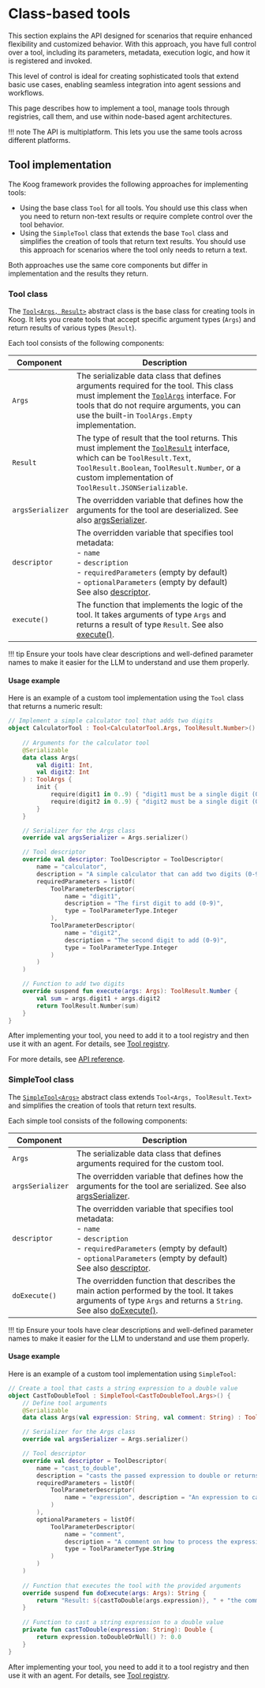 # Class-based tools

This section explains the API designed for scenarios that require enhanced flexibility and customized behavior.
With this approach, you have full control over a tool, including its parameters, metadata, execution logic, and how it is registered and invoked.

This level of control is ideal for creating sophisticated tools that extend basic use cases, enabling seamless integration into agent sessions and workflows.

This page describes how to implement a tool, manage tools through registries, call them, and use within node-based agent architectures.

!!! note
    The API is multiplatform. This lets you use the same tools across different platforms.

## Tool implementation

The Koog framework provides the following approaches for implementing tools:

* Using the base class `Tool` for all tools. You should use this class when you need to return non-text results or require complete control over the tool behavior.
* Using the `SimpleTool` class that extends the base `Tool` class and simplifies the creation of tools that return text results. You should use this approach for scenarios where the 
  tool only needs to return a text.

Both approaches use the same core components but differ in implementation and the results they return.

### Tool class

The [`Tool<Args, Result>`](https://api.koog.ai/agents/agents-tools/ai.koog.agents.core.tools/-tool/index.html) abstract class is the base class for creating tools in Koog.
It lets you create tools that accept specific argument types (`Args`) and return results of various types (`Result`).

Each tool consists of the following components:

| <div style="width:110px">Component</div> | Description                                                                                                                                                                                                                                                                                                                   |
|------------------------------------------|-------------------------------------------------------------------------------------------------------------------------------------------------------------------------------------------------------------------------------------------------------------------------------------------------------------------------------|
| `Args`                                   | The serializable data class that defines arguments required for the tool. This class must implement the [`ToolArgs`](https://api.koog.ai/agents/agents-tools/ai.koog.agents.core.tools/-tool/-args/index.html) interface. For tools that do not require arguments, you can use the built-in `ToolArgs.Empty` implementation. |
| `Result`                                 | The type of result that the tool returns. This must implement the [`ToolResult`](https://api.koog.ai/agents/agents-tools/ai.koog.agents.core.tools/-tool-result/index.html) interface, which can be `ToolResult.Text`, `ToolResult.Boolean`, `ToolResult.Number`, or a custom implementation of `ToolResult.JSONSerializable`. |
| `argsSerializer`                         | The overridden variable that defines how the arguments for the tool are deserialized. See also [argsSerializer](https://api.koog.ai/agents/agents-tools/ai.koog.agents.core.tools/-tool/args-serializer.html).                                                                                                                  |
| `descriptor`                             | The overridden variable that specifies tool metadata:<br/>- `name`<br/>- `description`<br/>- `requiredParameters` (empty by default)<br/>- `optionalParameters` (empty by default)<br/>See also [descriptor](https://api.koog.ai/agents/agents-tools/ai.koog.agents.core.tools/-tool/descriptor.html).                        |
| `execute()`                              | The function that implements the logic of the tool. It takes arguments of type `Args` and returns a result of type `Result`. See also [execute()]().                                                                                                                                         |

!!! tip
    Ensure your tools have clear descriptions and well-defined parameter names to make it easier for the LLM to understand and use them properly.

#### Usage example

Here is an example of a custom tool implementation using the `Tool` class that returns a numeric result:

<!--- INCLUDE
import ai.koog.agents.core.tools.Tool
import ai.koog.agents.core.tools.ToolArgs
import ai.koog.agents.core.tools.ToolDescriptor
import ai.koog.agents.core.tools.ToolParameterDescriptor
import ai.koog.agents.core.tools.ToolParameterType
import ai.koog.agents.core.tools.ToolResult
import kotlinx.serialization.Serializable
-->
```kotlin
// Implement a simple calculator tool that adds two digits
object CalculatorTool : Tool<CalculatorTool.Args, ToolResult.Number>() {
    
    // Arguments for the calculator tool
    @Serializable
    data class Args(
        val digit1: Int,
        val digit2: Int
    ) : ToolArgs {
        init {
            require(digit1 in 0..9) { "digit1 must be a single digit (0-9)" }
            require(digit2 in 0..9) { "digit2 must be a single digit (0-9)" }
        }
    }

    // Serializer for the Args class
    override val argsSerializer = Args.serializer()

    // Tool descriptor
    override val descriptor: ToolDescriptor = ToolDescriptor(
        name = "calculator",
        description = "A simple calculator that can add two digits (0-9).",
        requiredParameters = listOf(
            ToolParameterDescriptor(
                name = "digit1",
                description = "The first digit to add (0-9)",
                type = ToolParameterType.Integer
            ),
            ToolParameterDescriptor(
                name = "digit2",
                description = "The second digit to add (0-9)",
                type = ToolParameterType.Integer
            )
        )
    )

    // Function to add two digits
    override suspend fun execute(args: Args): ToolResult.Number {
        val sum = args.digit1 + args.digit2
        return ToolResult.Number(sum)
    }
}
```
<!--- KNIT example-advanced-tool-implementation-01.kt --> 

After implementing your tool, you need to add it to a tool registry and then use it with an agent. For details, see [Tool registry](tools-overview.md#tool-registry).

For more details, see [API reference](https://api.koog.ai/agents/agents-tools/ai.koog.agents.core.tools/-tool/index.html).

### SimpleTool class

The [`SimpleTool<Args>`](https://api.koog.ai/agents/agents-tools/ai.koog.agents.core.tools/-simple-tool/index.html) abstract class extends `Tool<Args, ToolResult.Text>` and simplifies the creation of tools that return text results.

Each simple tool consists of the following components:

| <div style="width:110px">Component</div> | Description                                                                                                                                                                                                                                                                                              |
|------------------------------------------|----------------------------------------------------------------------------------------------------------------------------------------------------------------------------------------------------------------------------------------------------------------------------------------------------------|
| `Args`                                   | The serializable data class that defines arguments required for the custom tool.                                                                                                                                                                                                                         |
| `argsSerializer`                         | The overridden variable that defines how the arguments for the tool are serialized. See also [argsSerializer](https://api.koog.ai/agents/agents-tools/ai.koog.agents.core.tools/-tool/args-serializer.html).                                                                                             |
| `descriptor`                             | The overridden variable that specifies tool metadata:<br/>- `name`<br/>- `description`<br/>- `requiredParameters` (empty by default)<br/> - `optionalParameters` (empty by default)<br/> See also [descriptor](https://api.koog.ai/agents/agents-tools/ai.koog.agents.core.tools/-tool/descriptor.html). |
| `doExecute()`                            | The overridden function that describes the main action performed by the tool. It takes arguments of type `Args` and returns a `String`. See also [doExecute()](https://api.koog.ai/agents/agents-tools/ai.koog.agents.core.tools/-simple-tool/do-execute.html).                                          |


!!! tip
    Ensure your tools have clear descriptions and well-defined parameter names to make it easier for the LLM to understand and use them properly.

#### Usage example 

Here is an example of a custom tool implementation using `SimpleTool`:

<!--- INCLUDE
import ai.koog.agents.core.tools.SimpleTool
import ai.koog.agents.core.tools.ToolArgs
import ai.koog.agents.core.tools.ToolDescriptor
import ai.koog.agents.core.tools.ToolParameterDescriptor
import ai.koog.agents.core.tools.ToolParameterType
import kotlinx.serialization.Serializable
-->
```kotlin
// Create a tool that casts a string expression to a double value
object CastToDoubleTool : SimpleTool<CastToDoubleTool.Args>() {
    // Define tool arguments
    @Serializable
    data class Args(val expression: String, val comment: String) : ToolArgs

    // Serializer for the Args class
    override val argsSerializer = Args.serializer()

    // Tool descriptor
    override val descriptor = ToolDescriptor(
        name = "cast_to_double",
        description = "casts the passed expression to double or returns 0.0 if the expression is not castable",
        requiredParameters = listOf(
            ToolParameterDescriptor(
                name = "expression", description = "An expression to case to double", type = ToolParameterType.String
            )
        ),
        optionalParameters = listOf(
            ToolParameterDescriptor(
                name = "comment",
                description = "A comment on how to process the expression",
                type = ToolParameterType.String
            )
        )
    )
    
    // Function that executes the tool with the provided arguments
    override suspend fun doExecute(args: Args): String {
        return "Result: ${castToDouble(args.expression)}, " + "the comment was: ${args.comment}"
    }
    
    // Function to cast a string expression to a double value
    private fun castToDouble(expression: String): Double {
        return expression.toDoubleOrNull() ?: 0.0
    }
}
```
<!--- KNIT example-advanced-tool-implementation-02.kt --> 

After implementing your tool, you need to add it to a tool registry and then use it with an agent.
For details, see [Tool registry](tools-overview.md#tool-registry).
